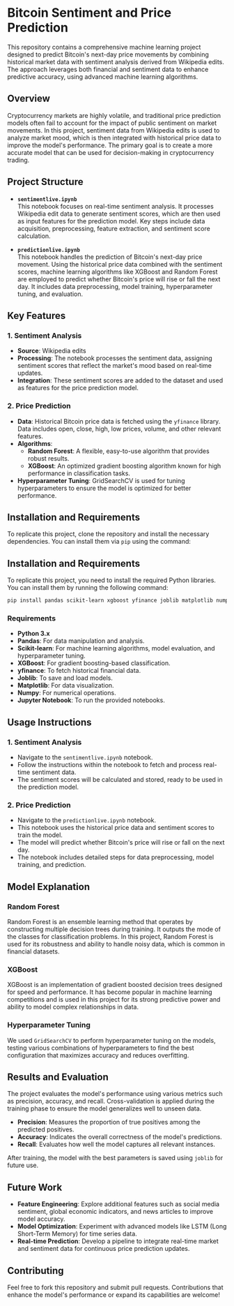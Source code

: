 # Bitcoin Sentiment and Price Prediction

This repository contains a comprehensive machine learning project designed to predict Bitcoin's next-day price movements by combining historical market data with sentiment analysis derived from Wikipedia edits. The approach leverages both financial and sentiment data to enhance predictive accuracy, using advanced machine learning algorithms.

## Overview

Cryptocurrency markets are highly volatile, and traditional price prediction models often fail to account for the impact of public sentiment on market movements. In this project, sentiment data from Wikipedia edits is used to analyze market mood, which is then integrated with historical price data to improve the model's performance. The primary goal is to create a more accurate model that can be used for decision-making in cryptocurrency trading.

## Project Structure

- **`sentimentlive.ipynb`**  
  This notebook focuses on real-time sentiment analysis. It processes Wikipedia edit data to generate sentiment scores, which are then used as input features for the prediction model. Key steps include data acquisition, preprocessing, feature extraction, and sentiment score calculation.

- **`predictionlive.ipynb`**  
  This notebook handles the prediction of Bitcoin's next-day price movement. Using the historical price data combined with the sentiment scores, machine learning algorithms like XGBoost and Random Forest are employed to predict whether Bitcoin's price will rise or fall the next day. It includes data preprocessing, model training, hyperparameter tuning, and evaluation.

## Key Features

### 1. **Sentiment Analysis**
   - **Source**: Wikipedia edits
   - **Processing**: The notebook processes the sentiment data, assigning sentiment scores that reflect the market's mood based on real-time updates.
   - **Integration**: These sentiment scores are added to the dataset and used as features for the price prediction model.

### 2. **Price Prediction**
   - **Data**: Historical Bitcoin price data is fetched using the `yfinance` library. Data includes open, close, high, low prices, volume, and other relevant features.
   - **Algorithms**: 
     - **Random Forest**: A flexible, easy-to-use algorithm that provides robust results.
     - **XGBoost**: An optimized gradient boosting algorithm known for high performance in classification tasks.
   - **Hyperparameter Tuning**: GridSearchCV is used for tuning hyperparameters to ensure the model is optimized for better performance.

## Installation and Requirements

To replicate this project, clone the repository and install the necessary dependencies. You can install them via `pip` using the command:


## Installation and Requirements

To replicate this project, you need to install the required Python libraries. You can install them by running the following command:

```bash
pip install pandas scikit-learn xgboost yfinance joblib matplotlib numpy jupyter
```

### Requirements

- **Python 3.x**
- **Pandas**: For data manipulation and analysis.
- **Scikit-learn**: For machine learning algorithms, model evaluation, and hyperparameter tuning.
- **XGBoost**: For gradient boosting-based classification.
- **yfinance**: To fetch historical financial data.
- **Joblib**: To save and load models.
- **Matplotlib**: For data visualization.
- **Numpy**: For numerical operations.
- **Jupyter Notebook**: To run the provided notebooks.


## Usage Instructions

### 1. Sentiment Analysis
- Navigate to the `sentimentlive.ipynb` notebook.
- Follow the instructions within the notebook to fetch and process real-time sentiment data.
- The sentiment scores will be calculated and stored, ready to be used in the prediction model.

### 2. Price Prediction
- Navigate to the `predictionlive.ipynb` notebook.
- This notebook uses the historical price data and sentiment scores to train the model.
- The model will predict whether Bitcoin's price will rise or fall on the next day.
- The notebook includes detailed steps for data preprocessing, model training, and prediction.

## Model Explanation

### Random Forest
Random Forest is an ensemble learning method that operates by constructing multiple decision trees during training. It outputs the mode of the classes for classification problems. In this project, Random Forest is used for its robustness and ability to handle noisy data, which is common in financial datasets.

### XGBoost
XGBoost is an implementation of gradient boosted decision trees designed for speed and performance. It has become popular in machine learning competitions and is used in this project for its strong predictive power and ability to model complex relationships in data.

### Hyperparameter Tuning
We used `GridSearchCV` to perform hyperparameter tuning on the models, testing various combinations of hyperparameters to find the best configuration that maximizes accuracy and reduces overfitting.

## Results and Evaluation

The project evaluates the model's performance using various metrics such as precision, accuracy, and recall. Cross-validation is applied during the training phase to ensure the model generalizes well to unseen data.

- **Precision**: Measures the proportion of true positives among the predicted positives.
- **Accuracy**: Indicates the overall correctness of the model's predictions.
- **Recall**: Evaluates how well the model captures all relevant instances.

After training, the model with the best parameters is saved using `joblib` for future use.

## Future Work

- **Feature Engineering**: Explore additional features such as social media sentiment, global economic indicators, and news articles to improve model accuracy.
- **Model Optimization**: Experiment with advanced models like LSTM (Long Short-Term Memory) for time series data.
- **Real-time Prediction**: Develop a pipeline to integrate real-time market and sentiment data for continuous price prediction updates.

## Contributing

Feel free to fork this repository and submit pull requests. Contributions that enhance the model's performance or expand its capabilities are welcome!
